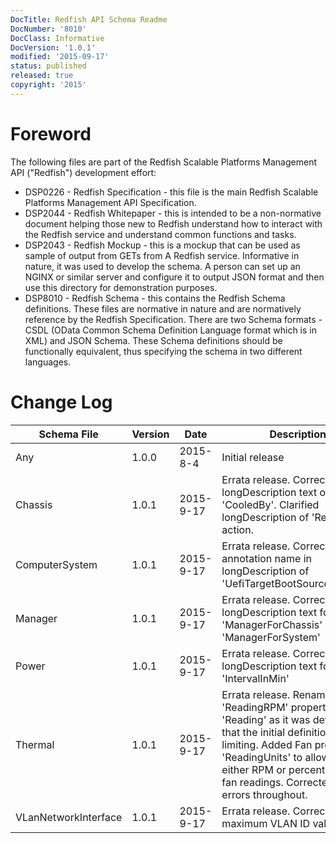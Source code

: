 ```yaml
---
DocTitle: Redfish API Schema Readme
DocNumber: '8010'
DocClass: Informative
DocVersion: '1.0.1'
modified: '2015-09-17'
status: published
released: true
copyright: '2015'
---
```

# Foreword

The following files are part of the Redfish Scalable Platforms Management API ("Redfish") development effort:

* DSP0226 - Redfish Specification - this file is the main Redfish Scalable Platforms Management API Specification.
* DSP2044 - Redfish Whitepaper - this is intended to be a non-normative document helping those new to Redfish understand how to interact with the Redfish service and understand common functions and tasks.
* DSP2043 - Redfish Mockup - this is a mockup that can be used as sample of output from GETs from A Redfish service.  Informative in nature, it was used to develop the schema.  A person can set up an NGINX or similar server and configure it to output JSON format and then use this directory for demonstration purposes.
* DSP8010 - Redfish Schema - this contains the Redfish Schema definitions.  These files are normative in nature and are normatively reference by the Redfish Specification.  There are two Schema formats - CSDL (OData Common Schema Definition Language format which is in XML) and JSON Schema.  These Schema definitions should be functionally equivalent, thus specifying the schema in two different languages.

# Change Log

| Schema File | Version | Date      | Description     |
| ---         | ---     | ---       | ---             |
| Any         | 1.0.0   | 2015-8-4  | Initial release |
| Chassis     | 1.0.1   | 2015-9-17 | Errata release.  Corrected longDescription text of 'CooledBy'.  Clarified longDescription of 'Reset' action.  |
| ComputerSystem | 1.0.1  | 2015-9-17 | Errata release.  Corrected annotation name in longDescription of 'UefiTargetBootSourceOverride' |
| Manager     | 1.0.1   | 2015-9-17 | Errata release.  Corrected longDescription text for both 'ManagerForChassis' and 'ManagerForSystem' |
| Power       | 1.0.1  | 2015-9-17 | Errata release.  Corrected longDescription text for 'IntervalInMin'  |
| Thermal     | 1.0.1  | 2015-9-17 | Errata release.  Renamed Fan 'ReadingRPM' property to 'Reading' as it was determined that the initial definition was too limiting. Added Fan property 'ReadingUnits' to allow for either RPM or percent-based fan readings.  Corrected spelling errors throughout. |
| VLanNetworkInterface | 1.0.1  | 2015-9-17 | Errata release.  Corrected maximum VLAN ID value.  |

